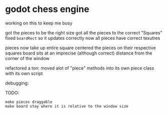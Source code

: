 # godot chess engine
 working on this to keep me busy

got the pieces to be the right size
got all the pieces to the correct "Squares"
fixed `boardRect` so it updates correctly now
all pieces have correct texutres

pieces now take up entire square
centered the pieces on their respective squares
board sits at an imprecise (although correct) distance from the corner of the window

refactored a ton:
    moved alot of "piece" methods into its own piece class with its own script

debugging:  

TODO: 
    
    make pieces draggable
    make board stay where it is relative to the window size
    
